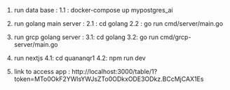 1. run data base :
   1.1 : docker-compose up mypostgres_ai
2. run golang main server :
   2.1 : cd golang
   2.2 : go run cmd/server/main.go
3. run grcp golang server :
   3.1: cd golang
   3.2: go run cmd/grcp-server/main.go

4. run nextjs
   4.1: cd quananqr1
   4.2: npm run dev
5. link to access app :
   http://localhost:3000/table/1?token=MTo0OkF2YWlsYWJsZTo0ODkxODE3ODkz.BCcMjCAX1Es
